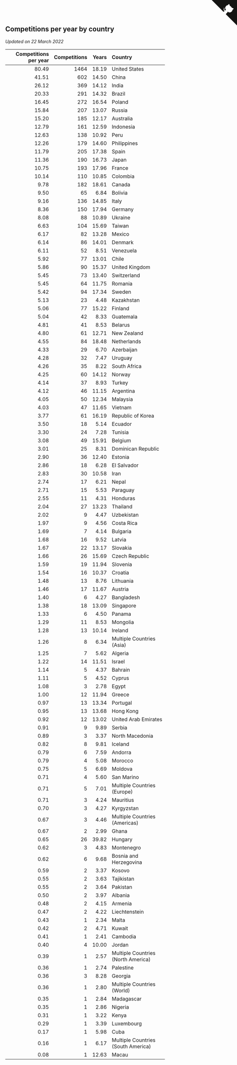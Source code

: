 ## Competitions per year by country

*Updated on 22 March 2022*

| Competitions per year | Competitions | Years | Country |
| ---: | ---: | ---: | :--- |
| 80.49 | 1464 | 18.19 | United States |
| 41.51 | 602 | 14.50 | China |
| 26.12 | 369 | 14.12 | India |
| 20.33 | 291 | 14.32 | Brazil |
| 16.45 | 272 | 16.54 | Poland |
| 15.84 | 207 | 13.07 | Russia |
| 15.20 | 185 | 12.17 | Australia |
| 12.79 | 161 | 12.59 | Indonesia |
| 12.63 | 138 | 10.92 | Peru |
| 12.26 | 179 | 14.60 | Philippines |
| 11.79 | 205 | 17.38 | Spain |
| 11.36 | 190 | 16.73 | Japan |
| 10.75 | 193 | 17.96 | France |
| 10.14 | 110 | 10.85 | Colombia |
| 9.78 | 182 | 18.61 | Canada |
| 9.50 | 65 | 6.84 | Bolivia |
| 9.16 | 136 | 14.85 | Italy |
| 8.36 | 150 | 17.94 | Germany |
| 8.08 | 88 | 10.89 | Ukraine |
| 6.63 | 104 | 15.69 | Taiwan |
| 6.17 | 82 | 13.28 | Mexico |
| 6.14 | 86 | 14.01 | Denmark |
| 6.11 | 52 | 8.51 | Venezuela |
| 5.92 | 77 | 13.01 | Chile |
| 5.86 | 90 | 15.37 | United Kingdom |
| 5.45 | 73 | 13.40 | Switzerland |
| 5.45 | 64 | 11.75 | Romania |
| 5.42 | 94 | 17.34 | Sweden |
| 5.13 | 23 | 4.48 | Kazakhstan |
| 5.06 | 77 | 15.22 | Finland |
| 5.04 | 42 | 8.33 | Guatemala |
| 4.81 | 41 | 8.53 | Belarus |
| 4.80 | 61 | 12.71 | New Zealand |
| 4.55 | 84 | 18.48 | Netherlands |
| 4.33 | 29 | 6.70 | Azerbaijan |
| 4.28 | 32 | 7.47 | Uruguay |
| 4.26 | 35 | 8.22 | South Africa |
| 4.25 | 60 | 14.12 | Norway |
| 4.14 | 37 | 8.93 | Turkey |
| 4.12 | 46 | 11.15 | Argentina |
| 4.05 | 50 | 12.34 | Malaysia |
| 4.03 | 47 | 11.65 | Vietnam |
| 3.77 | 61 | 16.19 | Republic of Korea |
| 3.50 | 18 | 5.14 | Ecuador |
| 3.30 | 24 | 7.28 | Tunisia |
| 3.08 | 49 | 15.91 | Belgium |
| 3.01 | 25 | 8.31 | Dominican Republic |
| 2.90 | 36 | 12.40 | Estonia |
| 2.86 | 18 | 6.28 | El Salvador |
| 2.83 | 30 | 10.58 | Iran |
| 2.74 | 17 | 6.21 | Nepal |
| 2.71 | 15 | 5.53 | Paraguay |
| 2.55 | 11 | 4.31 | Honduras |
| 2.04 | 27 | 13.23 | Thailand |
| 2.02 | 9 | 4.47 | Uzbekistan |
| 1.97 | 9 | 4.56 | Costa Rica |
| 1.69 | 7 | 4.14 | Bulgaria |
| 1.68 | 16 | 9.52 | Latvia |
| 1.67 | 22 | 13.17 | Slovakia |
| 1.66 | 26 | 15.69 | Czech Republic |
| 1.59 | 19 | 11.94 | Slovenia |
| 1.54 | 16 | 10.37 | Croatia |
| 1.48 | 13 | 8.76 | Lithuania |
| 1.46 | 17 | 11.67 | Austria |
| 1.40 | 6 | 4.27 | Bangladesh |
| 1.38 | 18 | 13.09 | Singapore |
| 1.33 | 6 | 4.50 | Panama |
| 1.29 | 11 | 8.53 | Mongolia |
| 1.28 | 13 | 10.14 | Ireland |
| 1.26 | 8 | 6.34 | Multiple Countries (Asia) |
| 1.25 | 7 | 5.62 | Algeria |
| 1.22 | 14 | 11.51 | Israel |
| 1.14 | 5 | 4.37 | Bahrain |
| 1.11 | 5 | 4.52 | Cyprus |
| 1.08 | 3 | 2.78 | Egypt |
| 1.00 | 12 | 11.94 | Greece |
| 0.97 | 13 | 13.34 | Portugal |
| 0.95 | 13 | 13.68 | Hong Kong |
| 0.92 | 12 | 13.02 | United Arab Emirates |
| 0.91 | 9 | 9.89 | Serbia |
| 0.89 | 3 | 3.37 | North Macedonia |
| 0.82 | 8 | 9.81 | Iceland |
| 0.79 | 6 | 7.59 | Andorra |
| 0.79 | 4 | 5.08 | Morocco |
| 0.75 | 5 | 6.69 | Moldova |
| 0.71 | 4 | 5.60 | San Marino |
| 0.71 | 5 | 7.01 | Multiple Countries (Europe) |
| 0.71 | 3 | 4.24 | Mauritius |
| 0.70 | 3 | 4.27 | Kyrgyzstan |
| 0.67 | 3 | 4.46 | Multiple Countries (Americas) |
| 0.67 | 2 | 2.99 | Ghana |
| 0.65 | 26 | 39.82 | Hungary |
| 0.62 | 3 | 4.83 | Montenegro |
| 0.62 | 6 | 9.68 | Bosnia and Herzegovina |
| 0.59 | 2 | 3.37 | Kosovo |
| 0.55 | 2 | 3.63 | Tajikistan |
| 0.55 | 2 | 3.64 | Pakistan |
| 0.50 | 2 | 3.97 | Albania |
| 0.48 | 2 | 4.15 | Armenia |
| 0.47 | 2 | 4.22 | Liechtenstein |
| 0.43 | 1 | 2.34 | Malta |
| 0.42 | 2 | 4.71 | Kuwait |
| 0.41 | 1 | 2.41 | Cambodia |
| 0.40 | 4 | 10.00 | Jordan |
| 0.39 | 1 | 2.57 | Multiple Countries (North America) |
| 0.36 | 1 | 2.74 | Palestine |
| 0.36 | 3 | 8.28 | Georgia |
| 0.36 | 1 | 2.80 | Multiple Countries (World) |
| 0.35 | 1 | 2.84 | Madagascar |
| 0.35 | 1 | 2.86 | Nigeria |
| 0.31 | 1 | 3.22 | Kenya |
| 0.29 | 1 | 3.39 | Luxembourg |
| 0.17 | 1 | 5.98 | Cuba |
| 0.16 | 1 | 6.17 | Multiple Countries (South America) |
| 0.08 | 1 | 12.63 | Macau |


<a href="https://github.com/jonatanklosko/wca_statistics" class="github-corner" aria-label="View source on Github"><svg width="80" height="80" viewBox="0 0 250 250" style="fill:#151513; color:#fff; position: absolute; top: 0; border: 0; right: 0;" aria-hidden="true"><path d="M0,0 L115,115 L130,115 L142,142 L250,250 L250,0 Z"></path><path d="M128.3,109.0 C113.8,99.7 119.0,89.6 119.0,89.6 C122.0,82.7 120.5,78.6 120.5,78.6 C119.2,72.0 123.4,76.3 123.4,76.3 C127.3,80.9 125.5,87.3 125.5,87.3 C122.9,97.6 130.6,101.9 134.4,103.2" fill="currentColor" style="transform-origin: 130px 106px;" class="octo-arm"></path><path d="M115.0,115.0 C114.9,115.1 118.7,116.5 119.8,115.4 L133.7,101.6 C136.9,99.2 139.9,98.4 142.2,98.6 C133.8,88.0 127.5,74.4 143.8,58.0 C148.5,53.4 154.0,51.2 159.7,51.0 C160.3,49.4 163.2,43.6 171.4,40.1 C171.4,40.1 176.1,42.5 178.8,56.2 C183.1,58.6 187.2,61.8 190.9,65.4 C194.5,69.0 197.7,73.2 200.1,77.6 C213.8,80.2 216.3,84.9 216.3,84.9 C212.7,93.1 206.9,96.0 205.4,96.6 C205.1,102.4 203.0,107.8 198.3,112.5 C181.9,128.9 168.3,122.5 157.7,114.1 C157.9,116.9 156.7,120.9 152.7,124.9 L141.0,136.5 C139.8,137.7 141.6,141.9 141.8,141.8 Z" fill="currentColor" class="octo-body"></path></svg></a><style>.github-corner:hover .octo-arm{animation:octocat-wave 560ms ease-in-out}@keyframes octocat-wave{0%,100%{transform:rotate(0)}20%,60%{transform:rotate(-25deg)}40%,80%{transform:rotate(10deg)}}@media (max-width:500px){.github-corner:hover .octo-arm{animation:none}.github-corner .octo-arm{animation:octocat-wave 560ms ease-in-out}}</style>
